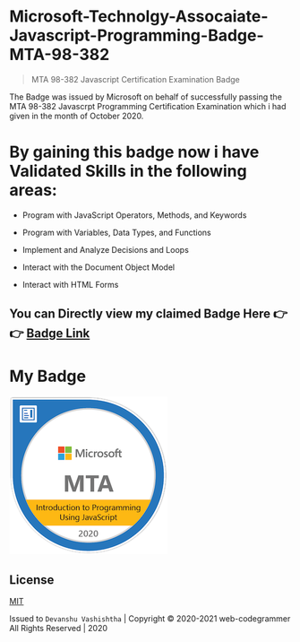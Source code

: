 # Microsoft-Technolgy-Assocaiate-Javascript-Programming-Badge-MTA-98-382

> MTA 98-382 Javascript Certification Examination Badge 

The Badge was issued by Microsoft on behalf of successfully passing the MTA 98-382 Javascrpt Programming Certification Examination which i had given in the month of October 2020.

# By gaining this badge now i have Validated Skills in the following areas:

- Program with JavaScript Operators, Methods, and Keywords

- Program with Variables, Data Types, and Functions

- Implement and Analyze Decisions and Loops

- Interact with the Document Object Model

- Interact with HTML Forms



## You can Directly view my claimed Badge Here 👉👉 [Badge Link](https://www.youracclaim.com/badges/869f3d7c-af71-4f17-aa89-47543a431c5c/public_url)

# My Badge

![alt text](https://github.com/web-codegrammer/Microsoft-Technolgy-Assocaiate-Javascript-Programming-Badge-MTA-98-382-/blob/main/MTA%20JS%20Badge/mta-introduction-to-programming-using-javascript-certified-2020.png)

## License 

[MIT](https://github.com/web-codegrammer/Microsoft-Technolgy-Assocaiate-Javascript-Programming-Badge-MTA-98-382-/blob/main/LICENSE)

Issued to ```Devanshu Vashishtha``` | Copyright ©️ 2020-2021 web-codegrammer All Rights Reserved | 2020
